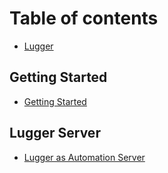 # Table of contents

* [Lugger](README.md)

## Getting Started

* [Getting Started](getting-started/README.md)

## Lugger Server

* [Lugger as Automation Server](lugger-as-automation-server.md)
